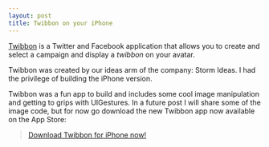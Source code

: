 ```yaml
---
layout: post
title: Twibbon on your iPhone
---
```


[Twibbon](http://twibbon.com) is a Twitter and Facebook application that allows you to create and select a campaign and display a *twibbon* on your avatar.

Twibbon was created by our ideas arm of the company: Storm Ideas. I had the privilege of building the iPhone version.

Twibbon was a fun app to build and includes some cool image manipulation and getting to grips with UIGestures. In a future post I will share some of the image code, but for now go download the new Twibbon app now available on the App Store: 

> [Download Twibbon for iPhone now!](http://itunes.apple.com/us/app/twibbon/id441719849?mt=8&ls=1#)
